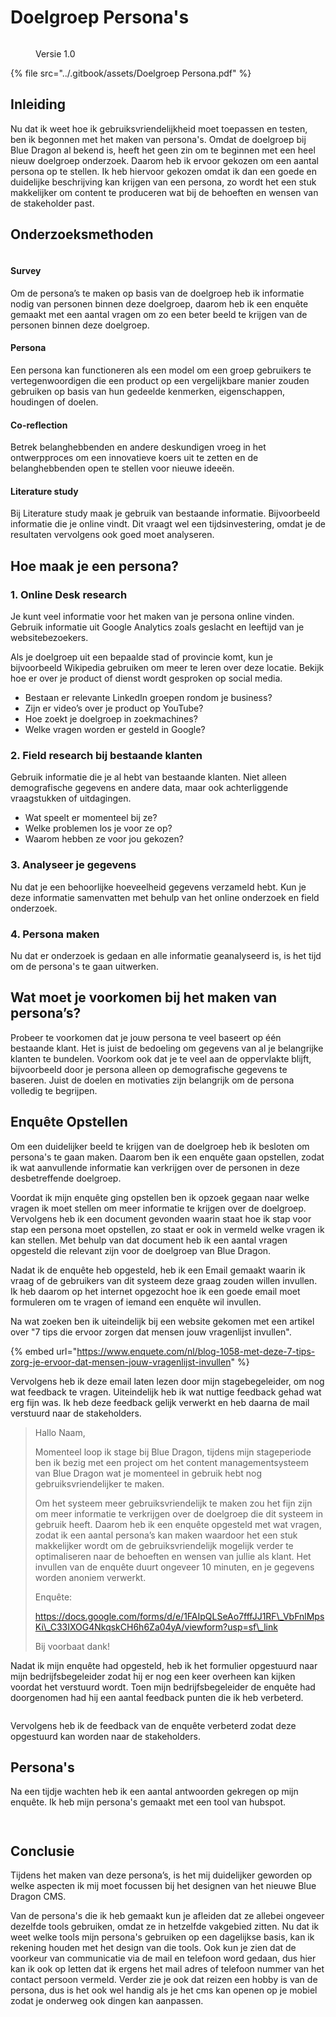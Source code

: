 # Doelgroep Persona's

<figure><img src="../.gitbook/assets/vakdoelgroeppersona.png" alt=""><figcaption><p>Versie 1.0</p></figcaption></figure>

{% file src="../.gitbook/assets/Doelgroep Persona.pdf" %}

## Inleiding

Nu dat ik weet hoe ik gebruiksvriendelijkheid moet toepassen en testen, ben ik begonnen met het maken van persona's. Omdat de doelgroep bij Blue Dragon al bekend is, heeft het geen zin om te beginnen met een heel nieuw doelgroep onderzoek. Daarom heb ik ervoor gekozen om een aantal persona op te stellen. Ik heb hiervoor gekozen omdat ik dan een goede en duidelijke beschrijving kan krijgen van een persona, zo wordt het een stuk makkelijker om content te produceren wat bij de behoeften en wensen van de stakeholder past.

## Onderzoeksmethoden

<figure><img src="../.gitbook/assets/cmdmethodsdoelgroep.png" alt=""><figcaption></figcaption></figure>

#### Survey&#x20;

Om de persona’s te maken op basis van de doelgroep heb ik informatie nodig van personen binnen deze doelgroep, daarom heb ik een enquête gemaakt met een aantal vragen om zo een beter beeld te krijgen van de personen binnen deze doelgroep.&#x20;

#### Persona&#x20;

Een persona kan functioneren als een model om een groep gebruikers te vertegenwoordigen die een product op een vergelijkbare manier zouden gebruiken op basis van hun gedeelde kenmerken, eigenschappen, houdingen of doelen.&#x20;

#### Co-reflection&#x20;

Betrek belanghebbenden en andere deskundigen vroeg in het ontwerpproces om een innovatieve koers uit te zetten en de belanghebbenden open te stellen voor nieuwe ideeën.&#x20;

#### Literature study&#x20;

Bij Literature study maak je gebruik van bestaande informatie. Bijvoorbeeld informatie die je online vindt. Dit vraagt wel een tijdsinvestering, omdat je de resultaten vervolgens ook goed moet analyseren.&#x20;

## Hoe maak je een persona?

### 1. Online Desk research

Je kunt veel informatie voor het maken van je persona online vinden. Gebruik informatie uit Google Analytics zoals geslacht en leeftijd van je websitebezoekers.&#x20;

Als je doelgroep uit een bepaalde stad of provincie komt, kun je bijvoorbeeld Wikipedia gebruiken om meer te leren over deze locatie. Bekijk hoe er over je product of dienst wordt gesproken op social media.

* Bestaan er relevante LinkedIn groepen rondom je business?
* Zijn er video’s over je product op YouTube?
* Hoe zoekt je doelgroep in zoekmachines?
* Welke vragen worden er gesteld in Google?

### 2. Field research bij bestaande klanten

Gebruik informatie die je al hebt van bestaande klanten. Niet alleen demografische gegevens en andere data, maar ook achterliggende vraagstukken of uitdagingen.

* Wat speelt er momenteel bij ze?
* Welke problemen los je voor ze op?
* Waarom hebben ze voor jou gekozen?

### 3. Analyseer je gegevens

Nu dat je een behoorlijke hoeveelheid gegevens verzameld hebt. Kun je deze informatie samenvatten met behulp van het online onderzoek en field onderzoek.

### 4. Persona maken

Nu dat er onderzoek is gedaan en alle informatie geanalyseerd is, is het tijd om de persona's te gaan uitwerken.

## Wat moet je voorkomen bij het maken van persona’s?

Probeer te voorkomen dat je jouw persona te veel baseert op één bestaande klant. Het is juist de bedoeling om gegevens van al je belangrijke klanten te bundelen. Voorkom ook dat je te veel aan de oppervlakte blijft, bijvoorbeeld door je persona alleen op demografische gegevens te baseren. Juist de doelen en motivaties zijn belangrijk om de persona volledig te begrijpen.

## Enquête Opstellen

Om een duidelijker beeld te krijgen van de doelgroep heb ik besloten om persona's te gaan maken. Daarom ben ik een enquête gaan opstellen, zodat ik wat aanvullende informatie kan verkrijgen over de personen in deze desbetreffende doelgroep.

Voordat ik mijn enquête ging opstellen ben ik opzoek gegaan naar welke vragen ik moet stellen om meer informatie te krijgen over de doelgroep. Vervolgens heb ik een document gevonden waarin staat hoe ik stap voor stap een persona moet opstellen, zo staat er ook in vermeld welke vragen ik kan stellen. Met behulp van dat document heb ik een aantal vragen opgesteld die relevant zijn voor de doelgroep van Blue Dragon.

Nadat ik de enquête heb opgesteld, heb ik een Email gemaakt waarin ik vraag of de gebruikers van dit systeem deze graag zouden willen invullen. Ik heb daarom op het internet opgezocht hoe ik een goede email moet formuleren om te vragen of iemand een enquête wil invullen.&#x20;

Na wat zoeken ben ik uiteindelijk bij een website gekomen met een artikel over "7 tips die ervoor zorgen dat mensen jouw vragenlijst invullen".

{% embed url="https://www.enquete.com/nl/blog-1058-met-deze-7-tips-zorg-je-ervoor-dat-mensen-jouw-vragenlijst-invullen" %}

Vervolgens heb ik deze email laten lezen door mijn stagebegeleider, om nog wat feedback te vragen. Uiteindelijk heb ik wat nuttige feedback gehad wat erg fijn was. Ik heb deze feedback gelijk verwerkt en heb daarna de mail verstuurd naar de stakeholders.

> Hallo Naam,&#x20;
>
> Momenteel loop ik stage bij Blue Dragon, tijdens mijn stageperiode ben ik bezig met een project om het content managementsysteem van Blue Dragon wat je momenteel in gebruik hebt nog gebruiksvriendelijker te maken.&#x20;
>
> Om het systeem meer gebruiksvriendelijk te maken zou het fijn zijn om meer informatie te verkrijgen over de doelgroep die dit systeem in gebruik heeft. Daarom heb ik een enquête opgesteld met wat vragen, zodat ik een aantal persona’s kan maken waardoor het een stuk makkelijker wordt om de gebruiksvriendelijk mogelijk verder te optimaliseren naar de behoeften en wensen van jullie als klant. Het invullen van de enquête duurt ongeveer 10 minuten, en je gegevens worden anoniem verwerkt.&#x20;
>
> Enquête:
>
> https://docs.google.com/forms/d/e/1FAIpQLSeAo7fffJJ1RF\_VbFnlMpsKi\_C33IXOG4NkqskCH6h6Za04yA/viewform?usp=sf\_link
>
> Bij voorbaat dank!

Nadat ik mijn enquête had opgesteld, heb ik het formulier opgestuurd naar mijn bedrijfsbegeleider zodat hij er nog een keer overheen kan kijken voordat het verstuurd wordt. Toen mijn bedrijfsbegeleider de enquête had doorgenomen had hij een aantal feedback punten die ik heb verbeterd.

<figure><img src="../.gitbook/assets/ssfeedbackenquete.png" alt=""><figcaption></figcaption></figure>

Vervolgens heb ik de feedback van de enquête verbeterd zodat deze opgestuurd kan worden naar de stakeholders.

## Persona's

Na een tijdje wachten heb ik een aantal antwoorden gekregen op mijn enquête. Ik heb mijn persona's gemaakt met een tool van hubspot.&#x20;

<div>

<figure><img src="../.gitbook/assets/persona1.png" alt=""><figcaption></figcaption></figure>

 

<figure><img src="../.gitbook/assets/persona2.png" alt=""><figcaption></figcaption></figure>

</div>

## Conclusie

Tijdens het maken van deze persona’s, is het mij duidelijker geworden op welke aspecten ik mij moet focussen bij het designen van het nieuwe Blue Dragon CMS.

Van de persona's die ik heb gemaakt kun je afleiden dat ze allebei ongeveer dezelfde tools gebruiken, omdat ze in hetzelfde vakgebied zitten. Nu dat ik weet welke tools mijn persona's gebruiken op een dagelijkse basis, kan ik rekening houden met het design van die tools. Ook kun je zien dat de voorkeur van communicatie via de mail en telefoon word gedaan, dus hier kan ik ook op letten dat ik ergens het mail adres of telefoon nummer van het contact persoon vermeld. Verder zie je ook dat reizen een hobby is van de persona, dus is het ook wel handig als je het cms kan openen op je mobiel zodat je onderweg ook dingen kan aanpassen.

&#x20;
